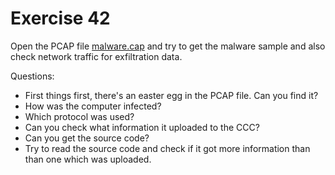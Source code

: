 # Exercise 42

Open the PCAP file [malware.cap](https://drive.google.com/file/d/1Juay1M2g1Cx7cMT6T2R-6oDMrfCHuHi_/view?usp=sharing) and try to get the malware sample and also check network traffic for exfiltration data.

Questions:

  - First things first, there's an easter egg in the PCAP file. Can you find it?
  - How was the computer infected?
  - Which protocol was used?
  - Can you check what information it uploaded to the CCC?
  - Can you get the source code?
  - Try to read the source code and check if it got more information than than one which was uploaded.
